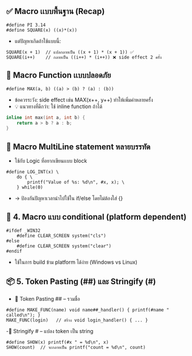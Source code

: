 ## ✅ Macro เเบบพื้นฐาน (Recap)
```
#define PI 3.14
#define SQUARE(x) ((x)*(x))
```
- แต่ปัญหาเกิดถ้าใช้แบบนี้:
```
SQUARE(x + 1)  // แปลกลายเป็น ((x + 1) * (x + 1)) ✅
SQUARE(i++)    // กลายเป็น ((i++) * (i++)) ❌ side effect 2 ครั้ง
```

## 🚀 Macro Function เเบบปลอดภัย
```
#define MAX(a, b) ((a) > (b) ? (a) : (b))
```
- ข้อควรระวัง: side effect เช่น MAX(x++, y++) ทำให้เพิ่มค่าหลายครั้ง
- 💡 แนวทางที่ดีกว่า: ใช้ inline function ถ้าได้
```c
inline int max(int a, int b) {
    return a > b ? a : b;
}
```

## 🧩 Macro MultiLine statement หลายบรรทัด
- ใช้กับ Logic ที่อยากเขียนเเบบ block
```
#define LOG_INT(x) \
    do { \
        printf("Value of %s: %d\n", #x, x); \
    } while(0)
```
- → ป้องกันปัญหาเวลานำไปใช้ใน if/else โดยไม่ต้องใส่ {}

## 🔄 4. Macro แบบ conditional (platform dependent)
```
#ifdef _WIN32
    #define CLEAR_SCREEN system("cls")
#else
    #define CLEAR_SCREEN system("clear")
#endif
```
- ใช้ในการ build ข้าม platform ได้ง่าย (Windows vs Linux)


## 📦 5. Token Pasting (##) และ Stringify (#)
- 🔹 Token Pasting ## – รวมชื่อ
```
#define MAKE_FUNC(name) void name##_handler() { printf(#name " called\n"); }
MAKE_FUNC(login)   // สร้าง void login_handler() { ... }
```
-🔹 Stringify # – แปลง token เป็น string
```
#define SHOW(x) printf(#x " = %d\n", x)
SHOW(count)  // จะกลายเป็น printf("count = %d\n", count)
```